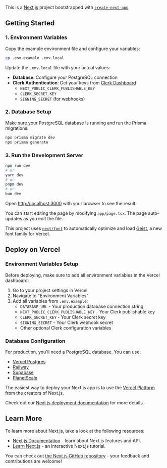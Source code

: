 This is a [Next.js](https://nextjs.org) project bootstrapped with [`create-next-app`](https://nextjs.org/docs/app/api-reference/cli/create-next-app).

## Getting Started

### 1. Environment Variables

Copy the example environment file and configure your variables:

```bash
cp .env.example .env.local
```

Update the `.env.local` file with your actual values:

- **Database**: Configure your PostgreSQL connection
- **Clerk Authentication**: Get your keys from [Clerk Dashboard](https://dashboard.clerk.com)
  - `NEXT_PUBLIC_CLERK_PUBLISHABLE_KEY`
  - `CLERK_SECRET_KEY`
  - `SIGNING_SECRET` (for webhooks)

### 2. Database Setup

Make sure your PostgreSQL database is running and run the Prisma migrations:

```bash
npx prisma migrate dev
npx prisma generate
```

### 3. Run the Development Server

```bash
npm run dev
# or
yarn dev
# or
pnpm dev
# or
bun dev
```

Open [http://localhost:3000](http://localhost:3000) with your browser to see the result.

You can start editing the page by modifying `app/page.tsx`. The page auto-updates as you edit the file.

This project uses [`next/font`](https://nextjs.org/docs/app/building-your-application/optimizing/fonts) to automatically optimize and load [Geist](https://vercel.com/font), a new font family for Vercel.

## Deploy on Vercel

### Environment Variables Setup

Before deploying, make sure to add all environment variables in the Vercel dashboard:

1. Go to your project settings in Vercel
2. Navigate to "Environment Variables"
3. Add all variables from `.env.example`:
   - `DATABASE_URL` - Your production database connection string
   - `NEXT_PUBLIC_CLERK_PUBLISHABLE_KEY` - Your Clerk publishable key
   - `CLERK_SECRET_KEY` - Your Clerk secret key
   - `SIGNING_SECRET` - Your Clerk webhook secret
   - Other optional Clerk configuration variables

### Database Configuration

For production, you'll need a PostgreSQL database. You can use:
- [Vercel Postgres](https://vercel.com/storage/postgres)
- [Railway](https://railway.app)
- [Supabase](https://supabase.com)
- [PlanetScale](https://planetscale.com)

The easiest way to deploy your Next.js app is to use the [Vercel Platform](https://vercel.com/new?utm_medium=default-template&filter=next.js&utm_source=create-next-app&utm_campaign=create-next-app-readme) from the creators of Next.js.

Check out our [Next.js deployment documentation](https://nextjs.org/docs/app/building-your-application/deploying) for more details.

## Learn More

To learn more about Next.js, take a look at the following resources:

- [Next.js Documentation](https://nextjs.org/docs) - learn about Next.js features and API.
- [Learn Next.js](https://nextjs.org/learn) - an interactive Next.js tutorial.

You can check out [the Next.js GitHub repository](https://github.com/vercel/next.js) - your feedback and contributions are welcome!
